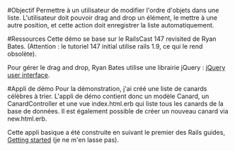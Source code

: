 #Objectif 
Permettre à un utilisateur de modifier l'ordre d'objets dans une liste. L'utilisateur doit pouvoir drag and drop un élément, le mettre à une autre position, et cette action doit enregistrer la liste automatiquement. 

#Ressources
Cette démo se base sur le RailsCast 147 revisited de Ryan Bates.
(Attention : le tutoriel 147 initial utilise rails 1.9, ce qui le rend obsolète).

Pour gérer le drag and drop, Ryan Bates utilise une librairie jQuery : [jQuery user interface](http://jqueryui.com/sortable/). 

#Appli de démo
Pour la démonstration, j'ai créé une liste de canards célèbres à trier. L'appli de démo contient donc un modèle Canard, un CanardController et une vue index.html.erb qui liste tous les canards de la base de données. Il est également possible de créer un nouveau canard via new.html.erb. 

Cette appli basique a été construite en suivant le premier des Rails guides, [Getting started](http://guides.rubyonrails.org/getting_started.html) (je ne m'en lasse pas).